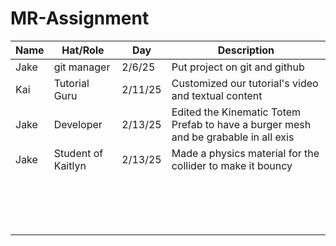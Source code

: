 # MR-Assignment
| Name     | Hat/Role | Day    | Description |
| -------- | -------  | ------ | ----------- |
|       Jake   |     git manager     |  2/6/25      |      Put project on git and github       |
|      Kai     | Tutorial Guru         |  2/11/25      |    Customized our tutorial's video and textual content         |
|      Jake    |     Developer     |    2/13/25    |      Edited the Kinematic Totem Prefab to have a burger mesh and be grabable in all exis       |
|     Jake     |     Student of Kaitlyn     |    2/13/25    |      Made a physics material for the collider to make it bouncy       |
|          |          |        |             |
|          |          |        |             |
|          |          |        |             |
|          |          |        |             |
|          |          |        |             |
|          |          |        |             |
|          |          |        |             |
|          |          |        |             |
|          |          |        |             |
|          |          |        |             |
|          |          |        |             |
|          |          |        |             |
|          |          |        |             |
|          |          |        |             |
|          |          |        |             |
|          |          |        |             |
